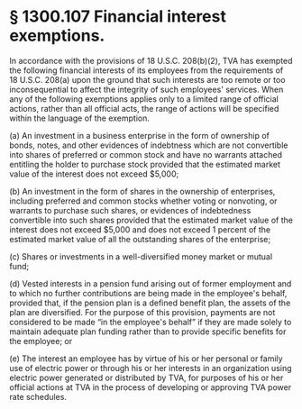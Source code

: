 # § 1300.107   Financial interest exemptions.

In accordance with the provisions of 18 U.S.C. 208(b)(2), TVA has exempted the following financial interests of its employees from the requirements of 18 U.S.C. 208(a) upon the ground that such interests are too remote or too inconsequential to affect the integrity of such employees' services. When any of the following exemptions applies only to a limited range of official actions, rather than all official acts, the range of actions will be specified within the language of the exemption.


(a) An investment in a business enterprise in the form of ownership of bonds, notes, and other evidences of indebtness which are not convertible into shares of preferred or common stock and have no warrants attached entitling the holder to purchase stock provided that the estimated market value of the interest does not exceed $5,000;


(b) An investment in the form of shares in the ownership of enterprises, including preferred and common stocks whether voting or nonvoting, or warrants to purchase such shares, or evidences of indebtedness convertible into such shares provided that the estimated market value of the interest does not exceed $5,000 and does not exceed 1 percent of the estimated market value of all the outstanding shares of the enterprise;


(c) Shares or investments in a well-diversified money market or mutual fund; 


(d) Vested interests in a pension fund arising out of former employment and to which no further contributions are being made in the employee's behalf, provided that, if the pension plan is a defined benefit plan, the assets of the plan are diversified. For the purpose of this provision, payments are not considered to be made “in the employee's behalf” if they are made solely to maintain adequate plan funding rather than to provide specific benefits for the employee; or


(e) The interest an employee has by virtue of his or her personal or family use of electric power or through his or her interests in an organization using electric power generated or distributed by TVA, for purposes of his or her official actions at TVA in the process of developing or approving TVA power rate schedules.




